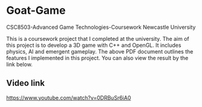 # Goat-Game
CSC8503-Advanced Game Technologies-Coursework    Newcastle University

This is a coursework project that I completed at the university. The aim of this project is to develop a 3D game with C++ and OpenGL. It includes physics, AI and emergent gameplay. The above PDF document outlines the features I implemented in this project. You can also view the result by the link below.
## Video link
https://www.youtube.com/watch?v=0DRBuSr6iA0
